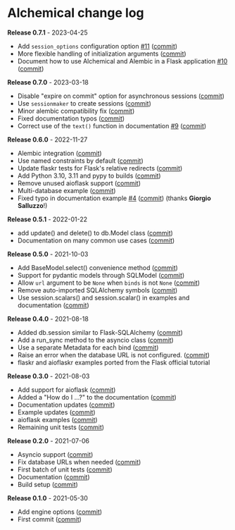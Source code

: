 # Alchemical change log

**Release 0.7.1** - 2023-04-25

- Add `session_options` configuration option [#11](https://github.com/miguelgrinberg/alchemical/issues/11) ([commit](https://github.com/miguelgrinberg/alchemical/commit/baa93cc7a58b585c0ed0751b781db15a2f243068))
- More flexible handling of initialization arguments ([commit](https://github.com/miguelgrinberg/alchemical/commit/72976b683fd350165925cd056696e6c254016eff))
- Document how to use Alchemical and Alembic in a Flask application [#10](https://github.com/miguelgrinberg/alchemical/issues/10) ([commit](https://github.com/miguelgrinberg/alchemical/commit/cc443c187f27ce919849b2a3557f807bfa8d93fc))

**Release 0.7.0** - 2023-03-18

- Disable "expire on commit" option for asynchronous sessions ([commit](https://github.com/miguelgrinberg/alchemical/commit/b5aeba48107358dbcd6932bebb544851eb4d592e))
- Use `sessionmaker` to create sessions ([commit](https://github.com/miguelgrinberg/alchemical/commit/744705671bac8a1db8f339d780df5bf7f13356eb))
- Minor alembic compatibility fix ([commit](https://github.com/miguelgrinberg/alchemical/commit/9760aef3b53c41a933b434649e3c90de59af0a45))
- Fixed documentation typos ([commit](https://github.com/miguelgrinberg/alchemical/commit/e28cbc025bb7ff5da061cdb8bceee85ab714b31b))
- Correct use of the `text()` function in documentation [#9](https://github.com/miguelgrinberg/alchemical/issues/9) ([commit](https://github.com/miguelgrinberg/alchemical/commit/dabd6898428422ef2aaa518911f051672cc26d1f))

**Release 0.6.0** - 2022-11-27

- Alembic integration ([commit](https://github.com/miguelgrinberg/alchemical/commit/4bc3f687647e20722105dac6831c8bf96becab5a))
- Use named constraints by default ([commit](https://github.com/miguelgrinberg/alchemical/commit/0531883aae3db65471208bfff3508ee4fea7ad05))
- Update flaskr tests for Flask's relative redirects ([commit](https://github.com/miguelgrinberg/alchemical/commit/033e69aebdb1ae48b8ca7c6d041fef4bd7ebae82))
- Add Python 3.10, 3.11 and pypy to builds ([commit](https://github.com/miguelgrinberg/alchemical/commit/b9e4af488b29457f187df63bacfa9b466110e131))
- Remove unused aioflask support ([commit](https://github.com/miguelgrinberg/alchemical/commit/8fca5f91bed60d37c7ee8ee6a231a7d655e4103a))
- Multi-database example ([commit](https://github.com/miguelgrinberg/alchemical/commit/8c1f4e20a803bafd6342968424232b3e279e6e12))
- Fixed typo in documentation example [#4](https://github.com/miguelgrinberg/alchemical/issues/4) ([commit](https://github.com/miguelgrinberg/alchemical/commit/6a995ed288ac219d506ff6866f14bc15a265795d)) (thanks **Giorgio Salluzzo**!)

**Release 0.5.1** - 2022-01-22

- add update() and delete() to db.Model class ([commit](https://github.com/miguelgrinberg/alchemical/commit/818c0542ec6fc62e14679dd0917d145cb4b19582))
- Documentation on many common use cases ([commit](https://github.com/miguelgrinberg/alchemical/commit/9ade0914da50c9dafbb6595ac271b248af93d660))

**Release 0.5.0** - 2021-10-03

- Add BaseModel.select() convenience method ([commit](https://github.com/miguelgrinberg/alchemical/commit/5c87a2382c2b91edc8fc529d8c7e38c898c2655d))
- Support for pydantic models through SQLModel ([commit](https://github.com/miguelgrinberg/alchemical/commit/73708437d89b846cf16a63b954ba6a569fd5b591))
- Allow `url` argument to be `None` when `binds` is not `None` ([commit](https://github.com/miguelgrinberg/alchemical/commit/3acde22d3b975eece4e43cee74d5886bf5048e92))
- Remove auto-imported SQLAlchemy symbols ([commit](https://github.com/miguelgrinberg/alchemical/commit/5c87a2382c2b91edc8fc529d8c7e38c898c2655d))
- Use session.scalars() and session.scalar() in examples and documentation ([commit](https://github.com/miguelgrinberg/alchemical/commit/cb6e4cd7837e686db51f080e8203a404f5d93e65))

**Release 0.4.0** - 2021-08-18

- Added db.session similar to Flask-SQLAlchemy ([commit](https://github.com/miguelgrinberg/alchemical/commit/a66f9bdac6a45aefb71fbc229598a1779f6e3f1e))
- Add a run_sync method to the asyncio class ([commit](https://github.com/miguelgrinberg/alchemical/commit/095ff759b48499328e1a53b0b048eb59701ad37b))
- Use a separate Metadata for each bind ([commit](https://github.com/miguelgrinberg/alchemical/commit/5cdb37d85243e2350c61922c5d1ab8df15076c09))
- Raise an error when the database URL is not configured. ([commit](https://github.com/miguelgrinberg/alchemical/commit/d3f3787a19e271c9cac6bca76fd17201b5c59ea2))
- flaskr and aioflaskr examples ported from the Flask official tutorial

**Release 0.3.0** - 2021-08-03

- Add support for aioflask ([commit](https://github.com/miguelgrinberg/alchemical/commit/f5c0e2b424b39ab129789c2e707d49ecfb117b13))
- Added a "How do I ...?" to the documentation ([commit](https://github.com/miguelgrinberg/alchemical/commit/6c1659f9041ad1bac14bb87c6c1cc7fa929f6622))
- Documentation updates ([commit](https://github.com/miguelgrinberg/alchemical/commit/fc13d12bd9014a7fa56f42c61012e08a85497c76))
- Example updates ([commit](https://github.com/miguelgrinberg/alchemical/commit/6d48822d069386d8bf4529b90ef678695faae158))
- aioflask examples ([commit](https://github.com/miguelgrinberg/alchemical/commit/d4d196eabf0687b909de112291d71950f61a9096))
- Remaining unit tests ([commit](https://github.com/miguelgrinberg/alchemical/commit/7fdb15a10a80dc4c01642cff35f22985761abbcd))

**Release 0.2.0** - 2021-07-06

- Asyncio support ([commit](https://github.com/miguelgrinberg/alchemical/commit/1890ced7c2b60a8d165dd02a7a8762bcc4a2cad1))
- Fix database URLs when needed ([commit](https://github.com/miguelgrinberg/alchemical/commit/e3c081f12c3b9e7838aee3134ede428ff92eb5b8))
- First batch of unit tests ([commit](https://github.com/miguelgrinberg/alchemical/commit/f56ea2ed446ada135d81fd9a4046f0bc78d871f0))
- Documentation ([commit](https://github.com/miguelgrinberg/alchemical/commit/09eb1c724ec501b2a25807e46a8b603a13c23668))
- Build setup ([commit](https://github.com/miguelgrinberg/alchemical/commit/cff9de37a363f604aa5048cc8005c21f234e9cfd))

**Release 0.1.0** - 2021-05-30

- Add engine options ([commit](https://github.com/miguelgrinberg/alchemical/commit/c3e551739ff8ae02fa79fd2da788127aaf264bf2))
- First commit ([commit](https://github.com/miguelgrinberg/alchemical/commit/7f58f7ba7783011d6977d6cab3cb952305aacbf1))
